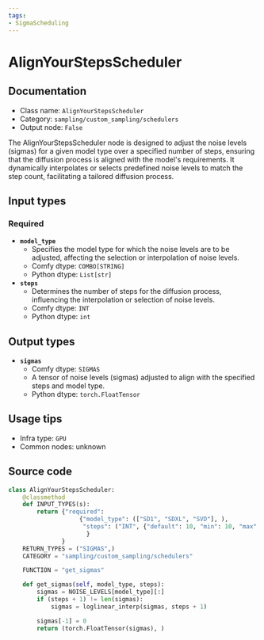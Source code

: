 ```yaml
---
tags:
- SigmaScheduling
---
```


# AlignYourStepsScheduler
## Documentation
- Class name: `AlignYourStepsScheduler`
- Category: `sampling/custom_sampling/schedulers`
- Output node: `False`

The AlignYourStepsScheduler node is designed to adjust the noise levels (sigmas) for a given model type over a specified number of steps, ensuring that the diffusion process is aligned with the model's requirements. It dynamically interpolates or selects predefined noise levels to match the step count, facilitating a tailored diffusion process.
## Input types
### Required
- **`model_type`**
    - Specifies the model type for which the noise levels are to be adjusted, affecting the selection or interpolation of noise levels.
    - Comfy dtype: `COMBO[STRING]`
    - Python dtype: `List[str]`
- **`steps`**
    - Determines the number of steps for the diffusion process, influencing the interpolation or selection of noise levels.
    - Comfy dtype: `INT`
    - Python dtype: `int`
## Output types
- **`sigmas`**
    - Comfy dtype: `SIGMAS`
    - A tensor of noise levels (sigmas) adjusted to align with the specified steps and model type.
    - Python dtype: `torch.FloatTensor`
## Usage tips
- Infra type: `GPU`
- Common nodes: unknown


## Source code
```python
class AlignYourStepsScheduler:
    @classmethod
    def INPUT_TYPES(s):
        return {"required":
                    {"model_type": (["SD1", "SDXL", "SVD"], ),
                     "steps": ("INT", {"default": 10, "min": 10, "max": 10000}),
                      }
               }
    RETURN_TYPES = ("SIGMAS",)
    CATEGORY = "sampling/custom_sampling/schedulers"

    FUNCTION = "get_sigmas"

    def get_sigmas(self, model_type, steps):
        sigmas = NOISE_LEVELS[model_type][:]
        if (steps + 1) != len(sigmas):
            sigmas = loglinear_interp(sigmas, steps + 1)

        sigmas[-1] = 0
        return (torch.FloatTensor(sigmas), )

```
